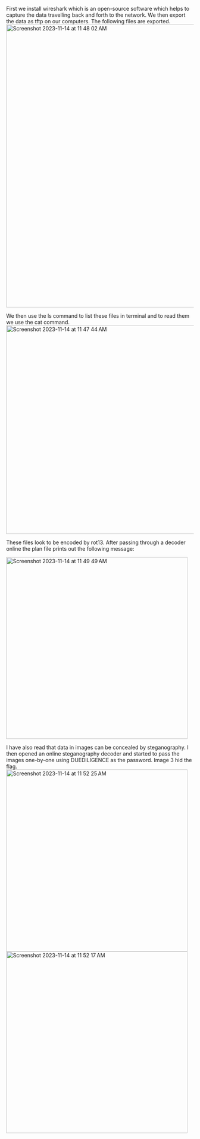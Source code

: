 First we install wireshark which is an open-source software which helps to capture the data travelling back and forth to the network. We then export the data as tftp on our computers. The following files are exported. 
<img width="758" alt="Screenshot 2023-11-14 at 11 48 02 AM" src="https://github.com/nsjss1207/Crypto/assets/107710230/7d1bf6e5-be4f-4466-9cb3-2c4bb26a65df">

We then use the ls command to list these files in terminal and to read them we use the cat command.
<img width="559" alt="Screenshot 2023-11-14 at 11 47 44 AM" src="https://github.com/nsjss1207/Crypto/assets/107710230/c4917b30-cf23-4c31-8b0f-2a143b72c111">

These files look to be encoded by rot13. After passing through a decoder online the plan file prints out the following message:

<img width="487" alt="Screenshot 2023-11-14 at 11 49 49 AM" src="https://github.com/nsjss1207/Crypto/assets/107710230/9ea4fd2d-ecdf-4f62-8c41-c098a1df0bf7">

I have also read that data in images can be concealed by steganography. I then opened an online steganography decoder and started to pass the images one-by-one using DUEDILIGENCE as the password. Image 3 hid the flag.
<img width="487" alt="Screenshot 2023-11-14 at 11 52 25 AM" src="https://github.com/nsjss1207/Crypto/assets/107710230/8c267005-7315-42b9-a37a-7542ac4e59ae">
<img width="487" alt="Screenshot 2023-11-14 at 11 52 17 AM" src="https://github.com/nsjss1207/Crypto/assets/107710230/02faf048-1dba-4566-a3f3-eca5da208cb2">

